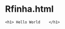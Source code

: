 # Rfinha.html
<!DOCTYPE html>
<head>
    <meta charset="UTF-8">
    <title>My Program</title>
</head>
<body>

    <h1> Hello World    </h1>
    
</body>
</html>
